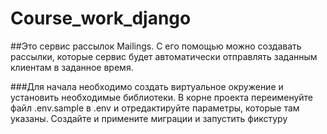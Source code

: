 # Course_work_django
##Это сервис рассылок Mailings. С его помощью можно создавать рассылки, которые сервис будет автоматически отправлять заданным клиентам в заданное время.

###Для начала необходимо создать виртуальное окружение и установить необходимые библиотеки. В корне проекта переименуйте файл .env.sample в .env и отредактируйте параметры, которые там указаны. Создайте и примените миграции и запустить фикстуру
